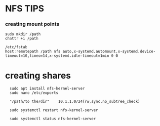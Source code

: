 # NFS TIPS

### creating mount points

    sudo mkdir /path
    chattr +i /path

    /etc/fstab
    host:remotepath /path nfs auto,x-systemd.automount,x-systemd.device-timeout=10,timeo=14,x-systemd.idle-timeout=1min 0 0





# creating shares

      sudo apt install nfs-kernel-server
      sudo nano /etc/exports

      "/path/to the/dir"	10.1.1.0/24(rw,sync,no_subtree_check)

      sudo systemctl restart nfs-kernel-server

      sudo systemctl status nfs-kernel-server

